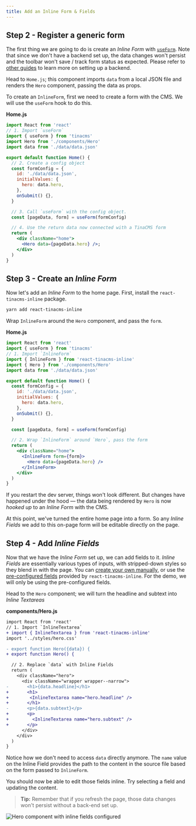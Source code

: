 ```yaml
---
title: Add an Inline Form & Fields
---
```


## Step 2 - Register a generic form

<!-- Add tagged commit -->

The first thing we are going to do is create an _Inline Form_ with [`useForm`](<[https://tinacms.org/docs/forms#creating-forms-in-react](https://tinacms.org/docs/forms#creating-forms-in-react)>). Note that since we don't have a backend set up, the data changes won't persist and the toolbar won't save / track form status as expected. Please refer to [other guides](<[https://tinacms.org/guides/](https://tinacms.org/guides/)>) to learn more on setting up a backend.

Head to `Home.js`; this component imports `data` from a local JSON file and renders the `Hero` component, passing the data as props.

To create an `InlineForm`, first we need to create a form with the CMS. We will use the `useForm` hook to do this.

**Home.js**

```jsx
import React from 'react'
// 1. Import `useForm`
import { useForm } from 'tinacms'
import Hero from './components/Hero'
import data from './data/data.json'

export default function Home() {
  // 2. Create a config object
  const formConfig = {
    id: './data/data.json',
    initialValues: {
      hero: data.hero,
    },
    onSubmit() {},
  }

  // 3. Call `useForm` with the config object.
  const [pageData, form] = useForm(formConfig)

  // 4. Use the return data now connected with a TinaCMS form
  return (
    <div className="home">
      <Hero data={pageData.hero} />;
    </div>
  )
}
```

## Step 3 - Create an _Inline Form_

<!-- Add tagged commit -->

Now let's add an _Inline Form_ to the home page. First, install the `react-tinacms-inline` package.

```bash
yarn add react-tinacms-inline
```

Wrap `InlineForm` around the `Hero` component, and pass the `form`.

**Home.js**

```jsx
import React from 'react'
import { useForm } from 'tinacms'
// 1. Import `InlineForm`
import { InlineForm } from 'react-tinacms-inline'
import { Hero } from './components/Hero'
import data from './data/data.json'

export default function Home() {
  const formConfig = {
    id: './data/data.json',
    initialValues: {
      hero: data.hero,
    },
    onSubmit() {},
  }

  const [pageData, form] = useForm(formConfig)

  // 2. Wrap `InlineForm` around `Hero`, pass the form
  return (
    <div className="home">
      <InlineForm form={form}>
        <Hero data={pageData.hero} />
      </InlineForm>
    </div>
  )
}
```

If you restart the dev server, things won't look different. But changes have happened under the hood — the data being rendered by `Hero` is now _hooked up_ to an _Inline Form_ with the CMS.

At this point, we've turned the entire home page into a form. So any _Inline Fields_ we add to this on-page form will be editable directly on the page.

## Step 4 - Add _Inline Fields_

<!-- Add tagged commit -->

Now that we have the _Inline Form_ set up, we can add fields to it. _Inline Fields_ are essentially various types of inputs, with stripped-down styles so they blend in with the page. You can [create your own manually](https://tinacms.org/docs/inline-editing#adding-inline-editing-with-inlineform), or use the [pre-configured fields](https://tinacms.org/docs/inline-editing#using-pre-configured-inline-fields) provided by `react-tinacms-inline`. For the demo, we will only be using the pre-configured fields.

Head to the `Hero` component; we will turn the headline and subtext into _Inline Textareas_

**components/Hero.js**

```diff
import React from 'react'
// 1. Import `InlineTextarea`
+ import { InlineTextarea } from 'react-tinacms-inline'
import '../styles/hero.css'

- export function Hero({data}) {
+ export function Hero() {

  // 2. Replace `data` with Inline Fields
  return (
    <div className="hero">
      <div className="wrapper wrapper--narrow">
-       <h1>{data.headline}</h1>
+       <h1>
+        <InlineTextarea name="hero.headline" />
+       </h1>
-       <p>{data.subtext}</p>
+       <p>
+         <InlineTextarea name="hero.subtext" />
+       </p>
      </div>
    </div>
  )
}
```

Notice how we don't need to access `data` directly anymore. The `name` value on the Inline Field provides the path to the content in the source file based on the form passed to `InlineForm`.

You should now be able to edit those fields inline. Try selecting a field and updating the content.

> **Tip:** Remember that if you refresh the page, those data changes won't persist without a back-end set up.

![Hero component with inline fields configured]()
